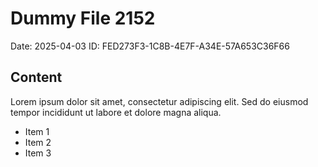 # Dummy File 2152

Date: 2025-04-03
ID: FED273F3-1C8B-4E7F-A34E-57A653C36F66

## Content

Lorem ipsum dolor sit amet, consectetur adipiscing elit.
Sed do eiusmod tempor incididunt ut labore et dolore magna aliqua.

* Item 1
* Item 2
* Item 3
